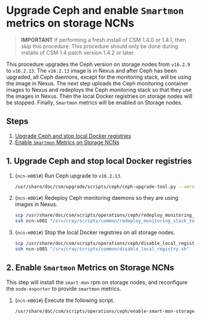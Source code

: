 # Upgrade Ceph and enable `Smartmon` metrics on storage NCNs

> **IMPORTANT** If performing a fresh install of CSM 1.4.0 or 1.4.1, then skip this procedure.
> This procedure should only be done during installs of CSM 1.4 patch version 1.4.2 or later.

This procedure upgrades the Ceph version on storage nodes from `v16.2.9` to `v16.2.13`.
The `v16.2.13` image is in Nexus and after Ceph has been upgraded, all Ceph daemons, except for the
monitoring stack, will be using the image in Nexus. The next step uploads the Ceph monitoring container images
to Nexus and redeploys the Ceph monitoring stack so that they use the images in Nexus. Then the local Docker
registries on storage nodes will be stopped. Finally, `Smartmon` metrics will be enabled on Storage nodes.

## Steps

1. [Upgrade Ceph and stop local Docker registries](#1-upgrade-ceph-and-stop-local-docker-registries)
1. [Enable `Smartmon` Metrics on Storage NCNs](#2-enable-smartmon-metrics-on-storage-ncns)

## 1. Upgrade Ceph and stop local Docker registries

1. (`ncn-m001#`) Run Ceph upgrade to `v16.2.13`.

   ```bash
   /usr/share/doc/csm/upgrade/scripts/ceph/ceph-upgrade-tool.py --version "v16.2.13"
   ```

1. (`ncn-m001#`) Redeploy Ceph monitoring daemons so they are using images in Nexus.

   ```bash
   scp /usr/share/doc/csm/scripts/operations/ceph/redeploy_monitoring_stack_to_nexus.sh ncn-s001:/srv/cray/scripts/common/redeploy_monitoring_stack_to_nexus.sh
   ssh ncn-s001 "/srv/cray/scripts/common/redeploy_monitoring_stack_to_nexus.sh"
   ```

1. (`ncn-m001#`) Stop the local Docker registries on all storage nodes.

   ```bash
   scp /usr/share/doc/csm/scripts/operations/ceph/disable_local_registry.sh ncn-s001:/srv/cray/scripts/common/disable_local_registry.sh
   ssh ncn-s001 "/srv/cray/scripts/common/disable_local_registry.sh"
   ```

## 2. Enable `Smartmon` Metrics on Storage NCNs

This step will install the `smart-mon` rpm on storage nodes, and reconfigure the `node-exporter` to provide `smartmon` metrics.

1. (`ncn-m001#`) Execute the following script.

   ```bash
   /usr/share/doc/csm/scripts/operations/ceph/enable-smart-mon-storage-nodes.sh
   ```
